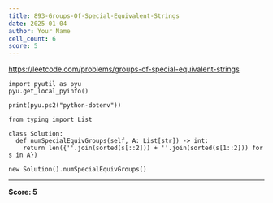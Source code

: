 ```yaml
---
title: 893-Groups-Of-Special-Equivalent-Strings
date: 2025-01-04
author: Your Name
cell_count: 6
score: 5
---
```


https://leetcode.com/problems/groups-of-special-equivalent-strings


```
import pyutil as pyu
pyu.get_local_pyinfo()
```


```
print(pyu.ps2("python-dotenv"))
```


```
from typing import List
```


```
class Solution:
  def numSpecialEquivGroups(self, A: List[str]) -> int:
    return len({''.join(sorted(s[::2])) + ''.join(sorted(s[1::2])) for s in A})
```


```
new Solution().numSpecialEquivGroups()
```


---
**Score: 5**